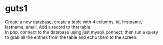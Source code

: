 # guts1
Create a new database, create a table with 4 columns, id, firstname, lastname, email. 
Add a record to that table.  
In php, connect to the database using just mysqli_connect, then run a query to grab all the entries from the table and echo them to the screen.
